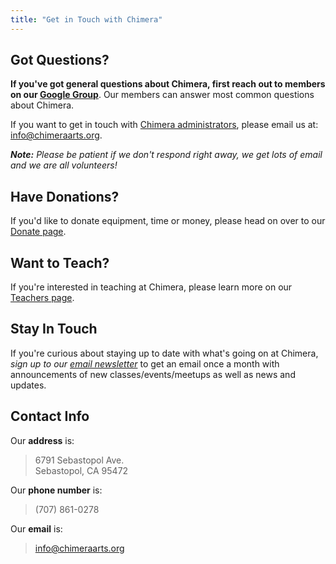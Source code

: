 ```yaml
---
title: "Get in Touch with Chimera"
---
```



## Got Questions?

**If you've got general questions about Chimera, first reach out to members on our [Google Group](https://groups.google.com/forum/#!forum/chimera-art-space)**. Our members can answer most common questions about Chimera. 

If you want to get in touch with [Chimera administrators](/about/leadership/), please email us at: [info@chimeraarts.org](mailto:info@chimeraarts.org). 

***Note:** Please be patient if we don't respond right away, we get lots of email and we are all volunteers!*


## Have Donations?

If you'd like to donate equipment, time or money, please head on over to our [Donate page](/donate/).


## Want to Teach?

If you're interested in teaching at Chimera, please learn more on our [Teachers page](/about/teaching/).


## Stay In Touch

If you're curious about staying up to date with what's going on at Chimera, *sign up to our [email newsletter](http://eepurl.com/zRv7D)* to get an email once a month with announcements of new classes/events/meetups as well as news and updates. 


## Contact Info

Our **address** is:

> 6791 Sebastopol Ave.  
Sebastopol, CA 95472

Our **phone number** is: 

> (707) 861-0278

Our **email** is: 

> [info@chimeraarts.org](mailto:info@chimeraarts.org)
